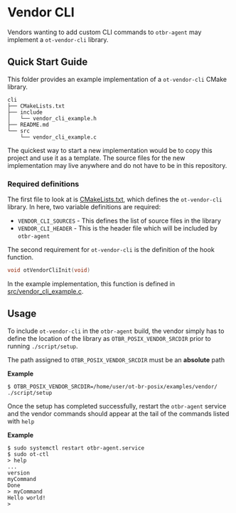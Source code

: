 # Vendor CLI

Vendors wanting to add custom CLI commands to `otbr-agent` may implement a `ot-vendor-cli` library.

## Quick Start Guide

This folder provides an example implementation of a `ot-vendor-cli` CMake library.

```
cli
├── CMakeLists.txt
├── include
│   └── vendor_cli_example.h
├── README.md
└── src
    └── vendor_cli_example.c
```

The quickest way to start a new implementation would be to copy this project and
use it as a template. The source files for the new implementation may live
anywhere and do not have to be in this repository.

### Required definitions

The first file to look at is [CMakeLists.txt](CMakeLists.txt), which defines
the `ot-vendor-cli` library. In here, two variable definitions are required:

- `VENDOR_CLI_SOURCES` - This defines the list of source files in the library
- `VENDOR_CLI_HEADER` - This is the header file which will be included by
`otbr-agent`

The second requirement for `ot-vendor-cli` is the definition of the hook
function.

```c
void otVendorCliInit(void)
```

In the example implementation, this function is defined in
[src/vendor_cli_example.c](src/vendor_cli_example.c).


## Usage

To include `ot-vendor-cli` in the `otbr-agent` build, the vendor simply has to
define the location of the library as `OTBR_POSIX_VENDOR_SRCDIR` prior to running
`./script/setup`.

The path assigned to `OTBR_POSIX_VENDOR_SRCDIR` must be an **absolute** path

**Example**
```shell
$ OTBR_POSIX_VENDOR_SRCDIR=/home/user/ot-br-posix/examples/vendor/ ./script/setup
```

Once the setup has completed successfully, restart the `otbr-agent` service and
the vendor commands should appear at the tail of the commands listed with `help`

**Example**
```shell
$ sudo systemctl restart otbr-agent.service
$ sudo ot-ctl
> help
...
version
myCommand
Done
> myCommand
Hello world!
>
```

